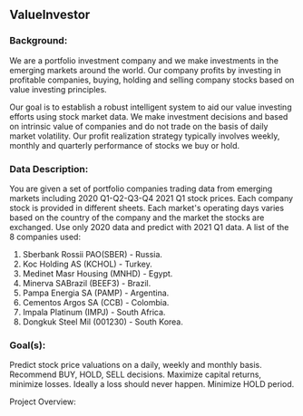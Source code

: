 ## ValueInvestor




### Background:


We are a portfolio investment company and we make investments in the emerging markets around the world. Our company profits by investing in profitable companies, buying, holding and selling company stocks based on value investing principles.


Our goal is to establish a robust intelligent system to aid our value investing efforts using stock market data. We make investment decisions and based on intrinsic value of companies and do not trade on the basis of daily market volatility. Our profit realization strategy typically involves weekly, monthly and quarterly performance of stocks we buy or hold.


### Data Description:


You are given a set of portfolio companies trading data from emerging markets including 2020 Q1-Q2-Q3-Q4 2021 Q1 stock prices. Each company stock is provided in different sheets. Each market's operating days varies based on the country of the company and the market the stocks are exchanged. Use only 2020 data and predict with 2021 Q1 data. A list of the 8 companies used:

1. Sberbank Rossii PAO(SBER) - Russia.
2. Koc Holding AS (KCHOL) - Turkey.
3. Medinet Masr Housing (MNHD) - Egypt.
4. Minerva SABrazil (BEEF3) - Brazil.
5. Pampa Energia SA (PAMP) - Argentina.
6. Cementos Argos SA (CCB) - Colombia.
7. Impala Platinum (IMPJ) - South Africa.
8. Dongkuk Steel Mil (001230) - South Korea.


### Goal(s):


Predict stock price valuations on a daily, weekly and monthly basis. Recommend BUY, HOLD, SELL decisions. Maximize capital returns, minimize losses. Ideally a loss should never happen. Minimize HOLD period.

Project Overview:
